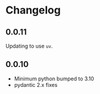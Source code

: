 # Changelog

## 0.0.11

Updating to use `uv`.

## 0.0.10

- Minimum python bumped to 3.10
- pydantic 2.x fixes
